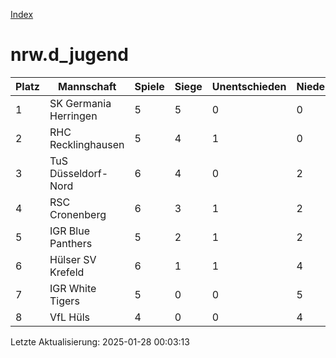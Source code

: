 [Index](./README.md)

# nrw.d_jugend

| Platz |  Mannschaft |  Spiele |  Siege |  Unentschieden |  Niederlagen |  Tore |  Differenz |  Punkte | 
| --- |  --- |  --- |  --- |  --- |  --- |  --- |  --- |  --- |  
|  1 |   SK Germania Herringen |   5 |   5 |   0 |   0 |   54:4 |   50 |   15 |  
|  2 |   RHC Recklinghausen |   5 |   4 |   1 |   0 |   33:8 |   25 |   13 |  
|  3 |   TuS Düsseldorf-Nord |   6 |   4 |   0 |   2 |   31:14 |   17 |   12 |  
|  4 |   RSC Cronenberg |   6 |   3 |   1 |   2 |   21:12 |   9 |   10 |  
|  5 |   IGR Blue Panthers |   5 |   2 |   1 |   2 |   13:16 |   -3 |   7 |  
|  6 |   Hülser SV Krefeld |   6 |   1 |   1 |   4 |   6:21 |   -15 |   4 |  
|  7 |   IGR White Tigers |   5 |   0 |   0 |   5 |   7:26 |   -19 |   0 |  
|  8 |   VfL Hüls |   4 |   0 |   0 |   4 |   0:64 |   -64 |   0 |  


Letzte Aktualisierung: 2025-01-28 00:03:13